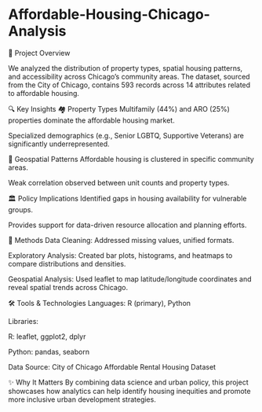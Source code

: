 # Affordable-Housing-Chicago-Analysis

📌 Project Overview

We analyzed the distribution of property types, spatial housing patterns, and accessibility across Chicago’s community areas. The dataset, sourced from the City of Chicago, contains 593 records across 14 attributes related to affordable housing.

🔍 Key Insights
🏘️ Property Types
Multifamily (44%) and ARO (25%) properties dominate the affordable housing market.

Specialized demographics (e.g., Senior LGBTQ, Supportive Veterans) are significantly underrepresented.

📍 Geospatial Patterns
Affordable housing is clustered in specific community areas.

Weak correlation observed between unit counts and property types.


🏛️ Policy Implications
Identified gaps in housing availability for vulnerable groups.

Provides support for data-driven resource allocation and planning efforts.

🧠 Methods
Data Cleaning: Addressed missing values, unified formats.

Exploratory Analysis: Created bar plots, histograms, and heatmaps to compare distributions and densities.

Geospatial Analysis: Used leaflet to map latitude/longitude coordinates and reveal spatial trends across Chicago.


🛠️ Tools & Technologies
Languages: R (primary), Python

Libraries:

R: leaflet, ggplot2, dplyr

Python: pandas, seaborn

Data Source: City of Chicago Affordable Rental Housing Dataset




✨ Why It Matters
By combining data science and urban policy, this project showcases how analytics can help identify housing inequities and promote more inclusive urban development strategies.


